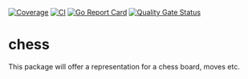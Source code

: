 [![Coverage](https://app.codecov.io/gh/nillga/chess/branch/main/graphs/badge.svg?branch=master)](https://codecov.io/gh/nillga/chess)
[![CI](https://github.com/nillga/chess/workflows/CI/badge.svg)](https://github.com/nillga/chess/actions?query=workflow%3CI)
[![Go Report Card](https://goreportcard.com/badge/github.com/nillga/chess)](https://goreportcard.com/report/github.com/nillga/chess)
[![Quality Gate Status](https://sonarcloud.io/api/project_badges/measure?project=nillga_chess&metric=alert_status)](https://sonarcloud.io/summary/new_code?id=nillga_chess)
# chess

This package will offer a representation for a chess board, moves etc.